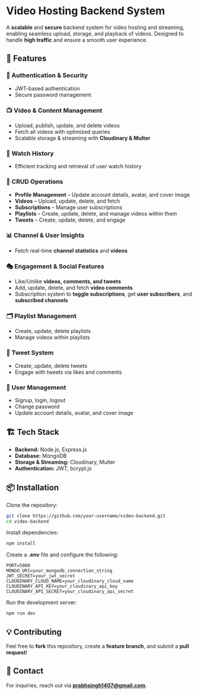 # Video Hosting Backend System

A **scalable** and **secure** backend system for video hosting and streaming, enabling seamless upload, storage, and playback of videos. Designed to handle **high traffic** and ensure a smooth user experience.

## 🚀 Features

### 🔐 Authentication & Security
- JWT-based authentication
- Secure password management

### 📺 Video & Content Management
- Upload, publish, update, and delete videos
- Fetch all videos with optimized queries
- Scalable storage & streaming with **Cloudinary & Multer**

### 📜 Watch History
- Efficient tracking and retrieval of user watch history

### 🔄 CRUD Operations
- **Profile Management** – Update account details, avatar, and cover image
- **Videos** – Upload, update, delete, and fetch
- **Subscriptions** – Manage user subscriptions
- **Playlists** – Create, update, delete, and manage videos within them
- **Tweets** – Create, update, delete, and engage

### 📊 Channel & User Insights
- Fetch real-time **channel statistics** and **videos**

### 🎭 Engagement & Social Features
- Like/Unlike **videos, comments, and tweets**
- Add, update, delete, and fetch **video comments**
- Subscription system to **toggle subscriptions**, get **user subscribers**, and **subscribed channels**

### 🗂 Playlist Management
- Create, update, delete playlists
- Manage videos within playlists

### 📝 Tweet System
- Create, update, delete tweets
- Engage with tweets via likes and comments

### 👤 User Management
- Signup, login, logout
- Change password
- Update account details, avatar, and cover image

## 🏗 Tech Stack
- **Backend:** Node.js, Express.js
- **Database:** MongoDB
- **Storage & Streaming:** Cloudinary, Multer
- **Authentication:** JWT, bcrypt.js

## 📦 Installation

Clone the repository:
```bash
git clone https://github.com/your-username/video-backend.git
cd video-backend
```

Install dependencies:
```bash
npm install
```

Create a **.env** file and configure the following:
```
PORT=5000
MONGO_URI=your_mongodb_connection_string
JWT_SECRET=your_jwt_secret
CLOUDINARY_CLOUD_NAME=your_cloudinary_cloud_name
CLOUDINARY_API_KEY=your_cloudinary_api_key
CLOUDINARY_API_SECRET=your_cloudinary_api_secret
```

Run the development server:
```bash
npm run dev
```

## 💡 Contributing
Feel free to **fork** this repository, create a **feature branch**, and submit a **pull request**!

## 📧 Contact
For inquiries, reach out via **prabhsingh1407@gmail.com**.